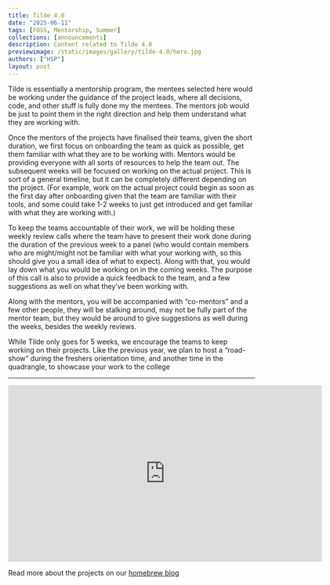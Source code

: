 ```yaml
---
title: Tilde 4.0
date: "2025-06-11"
tags: [FOSS, Mentorship, Summer]
collections: [announcements]
description: Content related to Tilde 4.0
previewimage: /static/images/gallery/tilde-4.0/hero.jpg
authors: ["HSP"]
layout: post
---
```


Tilde is essentially a mentorship program, the mentees selected here would be
working under the guidance of the project leads, where all decisions, code, and
other stuff is fully done my the mentees. The mentors job would be just to
point them in the right direction and help them understand what they are
working with.

Once the mentors of the projects have finalised their teams, given the short
duration, we first focus on onboarding the team as quick as possible, get them
familiar with what they are to be working with. Mentors would be providing
everyone with all sorts of resources to help the team out. The subsequent weeks
will be focused on working on the actual project. This is sort of a general
timeline, but it can be completely different depending on the project. (For
example, work on the actual project could begin as soon as the first day after
onboarding given that the team are familiar with their tools, and some could
take 1-2 weeks to just get introduced and get familiar with what they are
working with.)

To keep the teams accountable of their work, we will be holding these weekly
review calls where the team have to present their work done during the duration
of the previous week to a panel (who would contain members who are might/might
not be familiar with what your working with, so this should give you a small
idea of what to expect). Along with that, you would lay down what you would be
working on in the coming weeks. The purpose of this call is also to provide a
quick feedback to the team, and a few suggestions as well on what they’ve been
working with. 

Along with the mentors, you will be accompanied with “co-mentors” and a few
other people, they will be stalking around, may not be fully part of the mentor
team, but they would be around to give suggestions as well during the weeks,
besides the weekly reviews.

While Tilde only goes for 5 weeks, we encourage the teams to keep working on
their projects. Like the previous year, we plan to host a “road-show” during
the freshers orientation time, and another time in the quadrangle, to showcase
your work to the college

---

<div class="video-container">
<iframe id="ytplayer" type="text/html" width="640" height="360" src="https://www.youtube-nocookie.com/embed/as27j9Tt_FE" frameborder="0"></iframe>
</div>

Read more about the projects on our [homebrew blog](https://homebrew.hsp-ec.xyz/tags/tilde-4.0)

